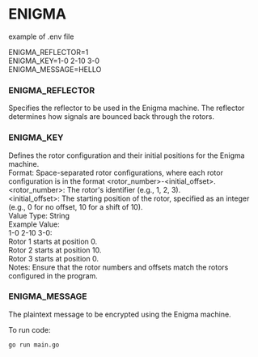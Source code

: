 # ENIGMA

example of .env file 

ENIGMA_REFLECTOR=1  
ENIGMA_KEY=1-0 2-10 3-0  
ENIGMA_MESSAGE=HELLO  

### ENIGMA_REFLECTOR
Specifies the reflector to be used in the Enigma machine. The reflector determines how signals are bounced   back through the rotors.  

### ENIGMA_KEY
Defines the rotor configuration and their initial positions for the Enigma machine.  
Format: Space-separated rotor configurations, where each rotor configuration is in the format   <rotor_number>-<initial_offset>.  
    <rotor_number>: The rotor's identifier (e.g., 1, 2, 3).  
    <initial_offset>: The starting position of the rotor, specified as an integer (e.g., 0 for no offset, 10 for a shift of 10).  
Value Type: String  
Example Value:  
    1-0 2-10 3-0:  
        Rotor 1 starts at position 0.  
        Rotor 2 starts at position 10.  
        Rotor 3 starts at position 0.  
Notes: Ensure that the rotor numbers and offsets match the rotors configured in the program.  

### ENIGMA_MESSAGE
The plaintext message to be encrypted using the Enigma machine.

To run code:
```bash
go run main.go
```